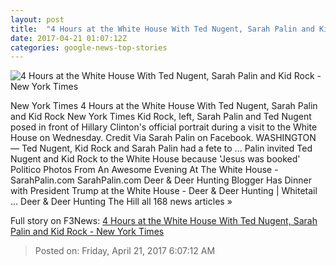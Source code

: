 ```yaml
---
layout: post
title:  "4 Hours at the White House With Ted Nugent, Sarah Palin and Kid Rock - New York Times"
date: 2017-04-21 01:07:12Z
categories: google-news-top-stories
---
```


![4 Hours at the White House With Ted Nugent, Sarah Palin and Kid Rock - New York Times](https://static01.nyt.com/images/2017/04/21/us/21visitors/21visitors-facebookJumbo.jpg)

New York Times 4 Hours at the White House With Ted Nugent, Sarah Palin and Kid Rock New York Times Kid Rock, left, Sarah Palin and Ted Nugent posed in front of Hillary Clinton's official portrait during a visit to the White House on Wednesday. Credit Via Sarah Palin on Facebook. WASHINGTON — Ted Nugent, Kid Rock and Sarah Palin had a fete to ... Palin invited Ted Nugent and Kid Rock to the White House because 'Jesus was booked' Politico Photos From An Awesome Evening At The White House - SarahPalin.com SarahPalin.com Deer & Deer Hunting Blogger Has Dinner with President Trump at the White House - Deer & Deer Hunting | Whitetail ... Deer & Deer Hunting The Hill all 168 news articles »


Full story on F3News: [4 Hours at the White House With Ted Nugent, Sarah Palin and Kid Rock - New York Times](http://www.f3nws.com/n/zMQbsH)

> Posted on: Friday, April 21, 2017 6:07:12 AM
